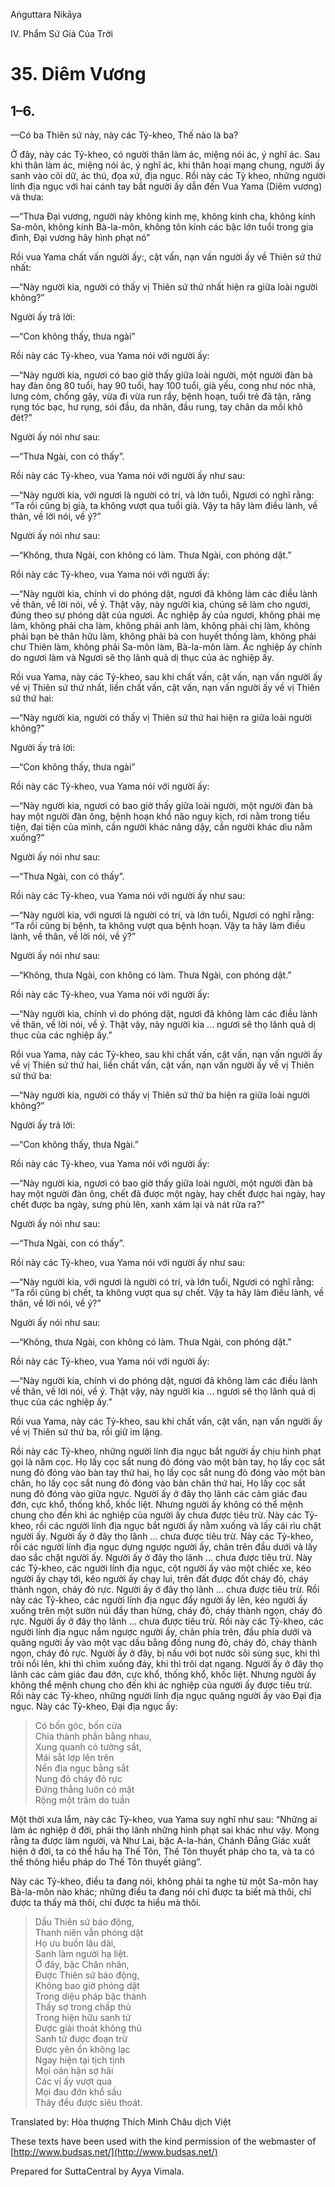 Aṅguttara Nikāya

IV. Phẩm Sứ Giả Của Trời

# 35. Diêm Vương

## 1–6.

—Có ba Thiên sứ này, này các Tỷ-kheo, Thế nào là ba?

Ở đây, này các Tỷ-kheo, có người thân làm ác, miệng nói ác, ý nghĩ ác. Sau khi thân làm ác, miệng nói ác, ý nghĩ ác, khi thân hoại mạng chung, người ấy sanh vào cõi dữ, ác thú, đọa xứ, địa ngục. Rồi này các Tỳ kheo, những người lính địa ngục với hai cánh tay bắt người ấy dẫn đến Vua Yama (Diêm vương) và thưa:

—“Thưa Ðại vương, người này không kính mẹ, không kính cha, không kính Sa-môn, không kính Bà-la-môn, không tôn kính các bậc lớn tuổi trong gia đình, Ðại vương hãy hình phạt nó”

Rồi vua Yama chất vấn người ấy:, cật vấn, nạn vấn người ấy về Thiên sứ thứ nhất:

—“Này người kia, người có thấy vị Thiên sứ thứ nhất hiện ra giữa loài người không?”

Người ấy trả lời:

—“Con không thấy, thưa ngài”

Rồi này các Tỷ-kheo, vua Yama nói với người ấy:

—“Này người kia, ngươi có bao giờ thấy giữa loài người, một người đàn bà hay đàn ông 80 tuổi, hay 90 tuổi, hay 100 tuổi, già yếu, cong như nóc nhà, lưng còm, chống gậy, vừa đi vừa run rẩy, bệnh hoạn, tuổi trẻ đã tận, răng rụng tóc bạc, hư rụng, sói đầu, da nhăn, đầu rung, tay chân da mồi khô đét?”

Người ấy nói như sau:

—“Thưa Ngài, con có thấy”.

Rồi này các Tỷ-kheo, vua Yama nói với người ấy như sau:

—“Này người kia, với ngươi là người có trí, và lớn tuổi, Ngươi có nghĩ rằng: “Ta rồi cũng bị già, ta không vượt qua tuổi già. Vậy ta hãy làm điều lành, về thân, về lời nói, về ý?”

Người ấy nói như sau:

—“Không, thưa Ngài, con không có làm. Thưa Ngài, con phóng dật.”

Rồi này các Tỷ-kheo, vua Yama nói với người ấy:

—“Này người kia, chính vì do phóng dật, ngươi đã không làm các điều lành về thân, về lời nói, về ý. Thật vậy, này người kia, chúng sẽ làm cho ngươi, đúng theo sự phóng dật của ngươi. Ác nghiệp ấy của ngươi, không phải mẹ làm, không phải cha làm, không phải anh làm, không phải chị làm, không phải bạn bè thân hữu làm, không phải bà con huyết thống làm, không phải chư Thiên làm, không phải Sa-môn làm, Bà-la-môn làm. Ác nghiệp ấy chính do ngươi làm và Ngươi sẽ thọ lãnh quả dị thục của ác nghiệp ấy.

Rồi vua Yama, này các Tỷ-kheo, sau khi chất vấn, cật vấn, nạn vấn người ấy về vị Thiên sứ thứ nhất, liền chất vấn, cật vấn, nạn vấn người ấy về vị Thiên sứ thứ hai:

—“Này người kia, người có thấy vị Thiên sứ thứ hai hiện ra giữa loài người không?”

Người ấy trả lời:

—“Con không thấy, thưa ngài”

Rồi này các Tỷ-kheo, vua Yama nói với người ấy:

—“Này người kia, ngươi có bao giờ thấy giữa loài người, một người đàn bà hay một người đàn ông, bệnh hoạn khổ não nguy kịch, rơi nằm trong tiểu tiện, đại tiện của mình, cần người khác nâng dậy, cần người khác dìu nằm xuống?”

Người ấy nói như sau:

—“Thưa Ngài, con có thấy”.

Rồi này các Tỷ-kheo, vua Yama nói với người ấy như sau:

—“Này người kia, với ngươi là người có trí, và lớn tuổi, Ngươi có nghĩ rằng: “Ta rồi cũng bị bệnh, ta không vượt qua bệnh hoạn. Vậy ta hãy làm điều lành, về thân, về lời nói, về ý?”

Người ấy nói như sau:

—“Không, thưa Ngài, con không có làm. Thưa Ngài, con phóng dật.”

Rồi này các Tỷ-kheo, vua Yama nói với người ấy:

—“Này người kia, chính vì do phóng dật, ngươi đã không làm các điều lành về thân, về lời nói, về ý. Thật vậy, này người kia ... ngươi sẽ thọ lãnh quả dị thục của các nghiệp ấy.”

Rồi vua Yama, này các Tỷ-kheo, sau khi chất vấn, cật vấn, nạn vấn người ấy về vị Thiên sứ thứ hai, liền chất vấn, cật vấn, nạn vấn người ấy về vị Thiên sứ thứ ba:

—“Này người kia, người có thấy vị Thiên sứ thứ ba hiện ra giữa loài người không?”

Người ấy trả lời:

—“Con không thấy, thưa Ngài.”

Rồi này các Tỷ-kheo, vua Yama nói với người ấy:

—“Này người kia, ngươi có bao giờ thấy giữa loài người, một người đàn bà hay một người đàn ông, chết đã được một ngày, hay chết được hai ngày, hay chết được ba ngày, sưng phù lên, xanh xám lại và nát rữa ra?”

Người ấy nói như sau:

—“Thưa Ngài, con có thấy”.

Rồi này các Tỷ-kheo, vua Yama nói với người ấy như sau:

—“Này người kia, với ngươi là người có trí, và lớn tuổi, Ngươi có nghĩ rằng: “Ta rồi cũng bị chết, ta không vượt qua sự chết. Vậy ta hãy làm điều lành, về thân, về lời nói, về ý?”

Người ấy nói như sau:

—“Không, thưa Ngài, con không có làm. Thưa Ngài, con phóng dật.”

Rồi này các Tỷ-kheo, vua Yama nói với người ấy:

—“Này người kia, chính vì do phóng dật, ngươi đã không làm các điều lành về thân, về lời nói, về ý. Thật vậy, này người kia ... ngươi sẽ thọ lãnh quả dị thục của các nghiệp ấy.”

Rồi vua Yama, này các Tỷ-kheo, sau khi chất vấn, cật vấn, nạn vấn người ấy về vị Thiên sứ thứ ba, rồi giữ im lặng.

Rồi này các Tỷ-kheo, những người lính địa ngục bắt người ấy chịu hình phạt gọi là năm cọc. Họ lấy cọc sắt nung đỏ đóng vào một bàn tay, họ lấy cọc sắt nung đỏ đóng vào bàn tay thứ hai, họ lấy cọc sắt nung đỏ đóng vào một bàn chân, họ lấy cọc sắt nung đỏ đóng vào bàn chân thứ hai, Họ lấy cọc sắt nung đỏ đóng vào giữa ngực. Người ấy ở đây thọ lãnh các cảm giác đau đớn, cực khổ, thống khổ, khốc liệt. Nhưng người ấy không có thể mệnh chung cho đến khi ác nghiệp của người ấy chưa được tiêu trừ. Này các Tỷ-kheo, rồi các người lính địa ngục bắt người ấy nằm xuống và lấy cái rìu chặt người ấy. Người ấy ở đây thọ lãnh ... chưa được tiêu trừ. Này các Tỷ-kheo, rồi các người lính địa ngục dựng ngược người ấy, chân trên đầu dưới và lấy dao sắc chặt người ấy. Người ấy ở đây thọ lãnh ... chưa được tiêu trừ. Này các Tỷ-kheo, các người lính địa ngục, cột người ấy vào một chiếc xe, kéo người ấy chạy tới, kéo người ấy chạy lui, trên đất được đốt cháy đỏ, cháy thành ngọn, cháy đỏ rực. Người ấy ở đây thọ lãnh ... chưa được tiêu trừ. Rồi này các Tỷ-kheo, các người lính địa ngục đẩy người ấy lên, kéo người ấy xuống trên một sườn núi đầy than hừng, cháy đỏ, cháy thành ngọn, cháy đỏ rực. Người ấy ở đây thọ lãnh ... chưa được tiêu trừ. Rồi này các Tỷ-kheo, các người lính địa ngục nắm ngược người ấy, chân phía trên, đầu phía dưới và quăng người ấy vào một vạc dầu bằng đồng nung đỏ, cháy đỏ, cháy thành ngọn, cháy đỏ rực. Người ấy ở đây, bị nấu với bọt nước sôi sùng sục, khi thì trôi nổi lên, khi thì chìm xuống đáy, khi thì trôi dạt ngang. Người ấy ở đây thọ lãnh các cảm giác đau đớn, cực khổ, thống khổ, khốc liệt. Nhưng người ấy không thể mệnh chung cho đến khi ác nghiệp của người ấy được tiêu trừ. Rồi này các Tỷ-kheo, những người lính địa ngục quăng người ấy vào Ðại địa ngục. Này các Tỷ-kheo, Ðại địa ngục ấy:

> Có bốn góc, bốn cửa  
> Chia thành phần bằng nhau,  
> Xung quanh có tường sắt,  
> Mái sắt lợp lên trên  
> Nền địa ngục bằng sắt  
> Nung đỏ cháy đỏ rực  
> Ðứng thẳng luôn có mặt  
> Rộng một trăm do tuần

Một thời xưa lắm, này các Tỷ-kheo, vua Yama suy nghĩ như sau: “Những ai làm ác nghiệp ở đời, phải thọ lãnh những hình phạt sai khác như vậy. Mong rằng ta được làm người, và Như Lai, bậc A-la-hán, Chánh Ðẳng Giác xuất hiện ở đời, ta có thể hầu hạ Thế Tôn, Thế Tôn thuyết pháp cho ta, và ta có thể thông hiểu pháp do Thế Tôn thuyết giảng”.

Này các Tỷ-kheo, điều ta đang nói, không phải ta nghe từ một Sa-môn hay Bà-la-môn nào khác; những điều ta đang nói chỉ được ta biết mà thôi, chỉ được ta thấy mà thôi, chỉ được ta hiểu mà thôi.

> Dầu Thiên sứ báo động,  
> Thanh niên vẫn phóng dật  
> Họ ưu buồn lâu dài,  
> Sanh làm người hạ liệt.  
> Ở đây, bậc Chân nhân,  
> Ðược Thiên sứ báo động,  
> Không bao giờ phóng dật  
> Trong diệu pháp bậc thánh  
> Thấy sợ trong chấp thủ  
> Trong hiện hữu sanh tử  
> Ðược giải thoát không thủ  
> Sanh tử được đoạn trừ  
> Ðược yên ổn không lạc  
> Ngay hiện tại tịch tịnh  
> Mọi oán hận sợ hãi  
> Các vị ấy vượt qua  
> Mọi đau đớn khổ sầu  
> Thảy đều được siêu thoát.

Translated by: Hòa thượng Thích Minh Châu dịch Việt

These texts have been used with the kind permission of the webmaster of [http://www.budsas.net/](http://www.budsas.net/)

Prepared for SuttaCentral by Ayya Vimala.